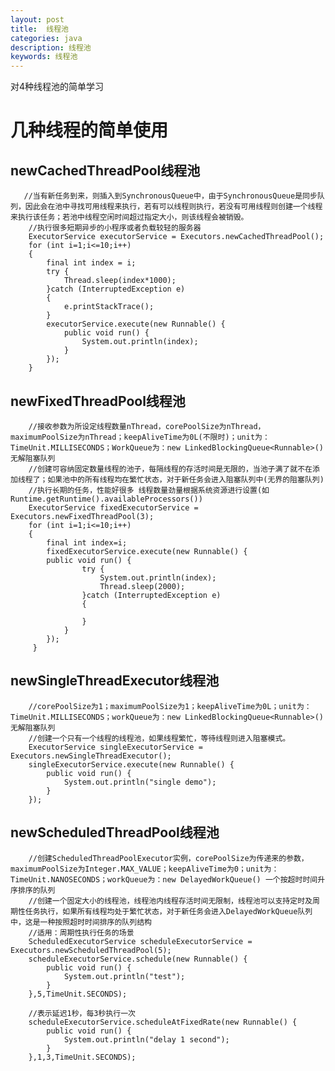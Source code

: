 ```yaml
---
layout: post
title:  线程池
categories: java
description: 线程池
keywords: 线程池
---
```


   对4种线程池的简单学习

# 几种线程的简单使用
  
## newCachedThreadPool线程池
  
       //当有新任务到来，则插入到SynchronousQueue中，由于SynchronousQueue是同步队列，因此会在池中寻找可用线程来执行，若有可以线程则执行，若没有可用线程则创建一个线程来执行该任务；若池中线程空闲时间超过指定大小，则该线程会被销毁。
        //执行很多短期异步的小程序或者负载较轻的服务器
        ExecutorService executorService = Executors.newCachedThreadPool();
        for (int i=1;i<=10;i++)
        {
            final int index = i;
            try {
                Thread.sleep(index*1000);
            }catch (InterruptedException e)
            {
                e.printStackTrace();
            }
            executorService.execute(new Runnable() {
                public void run() {
                    System.out.println(index);
                }
            });
        }
## newFixedThreadPool线程池

        //接收参数为所设定线程数量nThread，corePoolSize为nThread，maximumPoolSize为nThread；keepAliveTime为0L(不限时)；unit为：TimeUnit.MILLISECONDS；WorkQueue为：new LinkedBlockingQueue<Runnable>() 无解阻塞队列
        //创建可容纳固定数量线程的池子，每隔线程的存活时间是无限的，当池子满了就不在添加线程了；如果池中的所有线程均在繁忙状态，对于新任务会进入阻塞队列中(无界的阻塞队列)
        //执行长期的任务，性能好很多 线程数量劲量根据系统资源进行设置(如Runtime.getRuntime().availableProcessors())
        ExecutorService fixedExecutorService = Executors.newFixedThreadPool(3);
        for (int i=1;i<=10;i++)
        {
            final int index=i;
            fixedExecutorService.execute(new Runnable() {
            public void run() {
                    try {
                        System.out.println(index);
                        Thread.sleep(2000);
                    }catch (InterruptedException e)
                    {

                    }
                }
            });
         }
## newSingleThreadExecutor线程池

        //corePoolSize为1；maximumPoolSize为1；keepAliveTime为0L；unit为：TimeUnit.MILLISECONDS；workQueue为：new LinkedBlockingQueue<Runnable>() 无解阻塞队列
        //创建一个只有一个线程的线程池，如果线程繁忙，等待线程则进入阻塞模式。
        ExecutorService singleExecutorService = Executors.newSingleThreadExecutor();
        singleExecutorService.execute(new Runnable() {
            public void run() {
                System.out.println("single demo");
            }
        });
        
## newScheduledThreadPool线程池
        
        //创建ScheduledThreadPoolExecutor实例，corePoolSize为传递来的参数，maximumPoolSize为Integer.MAX_VALUE；keepAliveTime为0；unit为：TimeUnit.NANOSECONDS；workQueue为：new DelayedWorkQueue() 一个按超时时间升序排序的队列
        //创建一个固定大小的线程池，线程池内线程存活时间无限制，线程池可以支持定时及周期性任务执行，如果所有线程均处于繁忙状态，对于新任务会进入DelayedWorkQueue队列中，这是一种按照超时时间排序的队列结构
        //适用：周期性执行任务的场景
        ScheduledExecutorService scheduleExecutorService = Executors.newScheduledThreadPool(5);
        scheduleExecutorService.schedule(new Runnable() {
            public void run() {
                System.out.println("test");
            }
        },5,TimeUnit.SECONDS);

        //表示延迟1秒，每3秒执行一次
        scheduleExecutorService.scheduleAtFixedRate(new Runnable() {
            public void run() {
                System.out.println("delay 1 second");
            }
        },1,3,TimeUnit.SECONDS);